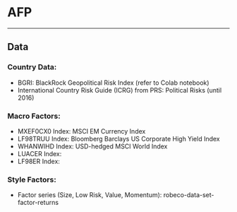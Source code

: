 # AFP
---


## Data 

### Country Data:
- BGRI: BlackRock Geopolitical Risk Index (refer to Colab notebook)
- International Country Risk Guide (ICRG) from PRS: Political Risks (until 2016)

### Macro Factors:
- MXEF0CX0 Index: MSCI EM Currency Index				
- LF98TRUU Index: Bloomberg Barclays US Corporate High Yield Index
- WHANWIHD Index: USD-hedged MSCI World Index	
- LUACER Index:			
- LF98ER Index:

### Style Factors:
- Factor series (Size, Low Risk, Value, Momentum): robeco-data-set-factor-returns
